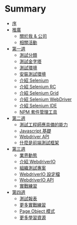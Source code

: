 # Summary

* [序](README.md)
* [推廣]()
  * [關於我 & 公司](promotion/about-me.md)
  * [相關活動](promotion/activity.md)
* [第一週](week1.md)
  * [測試分類](foundation/categories.md)
  * [測試金字塔](foundation/test-pyramid.md)
  * [測試環境](foundation/test-env.md)
  * [安裝測試環境](install/README.md)
  * [介紹 Selenium](selenium/README.md)
  * [介紹 Selenium RC](selenium/selenium-rc.md)
  * [介紹 Selenium Grid](selenium/selenium-grid.md)
  * [介紹 Selenium WebDriver](selenium/webdriver.md)
  * [介紹 Selenium IDE](selenium/selenium-ide.md)
  * [NPM 套件管理工具](mise/npm.md)
* [第二週]()
  * [測試工程師應具備的能力]()
  * [Javascript 基礎]()
  * [Webdriver API]()
  * [什麼是前端測試框架]()
* [第三週]()
  * [業界動態]()
  * [介紹 WebdriverIO]()
  * [組織測試專案]()
  * [WebdriverIO 設定檔]()
  * [WebdriverIO API]()
  * [實戰練習]()
* [第四週]()
  * [測試報表]()
  * [更多實戰練習]()
  * [Page Object 模式]()
  * [更多學習資源]()

